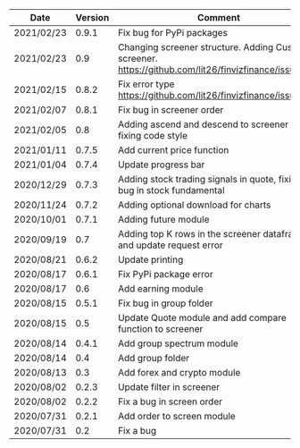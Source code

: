 | Date | Version | Comment |
| ------------- | ------------- | ------------- |
| 2021/02/23 | 0.9.1 | Fix bug for PyPi packages|
| 2021/02/23 | 0.9 | Changing screener structure. Adding Custom screener. https://github.com/lit26/finvizfinance/issues/12|
| 2021/02/15 | 0.8.2 | Fix error type https://github.com/lit26/finvizfinance/issues/10|
| 2021/02/07 | 0.8.1 | Fix bug in screener order |
| 2021/02/05 | 0.8 | Adding ascend and descend to screener and fixing code style |
| 2021/01/11 | 0.7.5 | Add current price function |
| 2021/01/04 | 0.7.4 | Update progress bar |
| 2020/12/29 | 0.7.3 | Adding stock trading signals in quote, fixing bug in stock fundamental |
| 2020/11/24 | 0.7.2 | Adding optional download for charts |
| 2020/10/01 | 0.7.1 | Adding future module |
| 2020/09/19 | 0.7 | Adding top K rows in the screener dataframe and update request error |
| 2020/08/21 | 0.6.2 | Update printing |
| 2020/08/17 | 0.6.1 | Fix PyPi package error |
| 2020/08/17 | 0.6 | Add earning module |
| 2020/08/15 | 0.5.1 | Fix bug in group folder |
| 2020/08/15 | 0.5 | Update Quote module and add compare function to screener |
| 2020/08/14 | 0.4.1 | Add group spectrum module |
| 2020/08/14 | 0.4 | Add group folder |
| 2020/08/13 | 0.3 | Add forex and crypto module |
| 2020/08/02 | 0.2.3 | Update filter in screener |
| 2020/08/02 | 0.2.2 | Fix a bug in screen order|
| 2020/07/31 | 0.2.1 | Add order to screen module |
| 2020/07/31 | 0.2 | Fix a bug |
